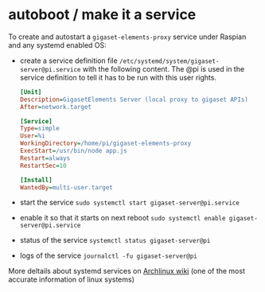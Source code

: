 # autoboot / make it a service

To create and autostart a ``gigaset-elements-proxy`` service under Raspian and any systemd enabled OS:

- create a service definition file ``/etc/systemd/system/gigaset-server@pi.service`` with the following content. The @pi is used in the service definition to tell it has to be run with this user rights.

    ```ini
    [Unit]
    Description=GigasetElements Server (local proxy to gigaset APIs)
    After=network.target

    [Service]
    Type=simple
    User=%i
    WorkingDirectory=/home/pi/gigaset-elements-proxy
    ExecStart=/usr/bin/node app.js
    Restart=always
    RestartSec=10

    [Install]
    WantedBy=multi-user.target
    ```

- start the service ``sudo systemctl start gigaset-server@pi.service``
- enable it so that it starts on next reboot ``sudo systemctl enable gigaset-server@pi.service``
- status of the service ``systemctl status gigaset-server@pi``
- logs of the service ``journalctl -fu gigaset-server@pi``

More deltails about systemd services on [Archlinux wiki](https://wiki.archlinux.org/index.php/Systemd#Writing_unit_files) (one of the most accurate information of linux systems)